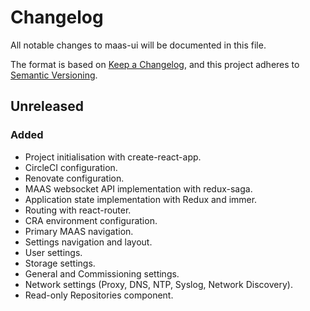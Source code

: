 # Changelog
All notable changes to maas-ui will be documented in this file.

The format is based on [Keep a Changelog](https://keepachangelog.com/en/1.0.0/),
and this project adheres to [Semantic Versioning](https://semver.org/spec/v2.0.0.html).

## Unreleased
### Added
* Project initialisation with create-react-app.
* CircleCI configuration.
* Renovate configuration.
* MAAS websocket API implementation with redux-saga.
* Application state implementation with Redux and immer.
* Routing with react-router.
* CRA environment configuration.
* Primary MAAS navigation.
* Settings navigation and layout.
* User settings.
* Storage settings.
* General and Commissioning settings.
* Network settings (Proxy, DNS, NTP, Syslog, Network Discovery).
* Read-only Repositories component.
